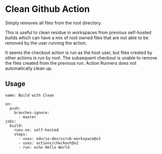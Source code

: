 # Clean Github Action

Simply removes all files from the root directory. 

This is useful to clean residue in workspaces 
from previous self-hosted builds which can have a mix of root owned 
files that are not able to be removed by the user running the action. 

It seems the checkout action is run as the host user, but files created by other
actions is run by root.  The subsequent checkout is unable to remove the files
created from the previous run.  Action Runners does not automatically clean up.



## Usage

```
name: Build with Clean

on:
  push:
    branches-ignore:
      - master
jobs:
  build:
    runs-on: self-hosted
    steps:
      - uses: edurio-dev/scrub-workspace@v3
      - uses: actions/checkout@v2
      - run: echo Hello World
```
